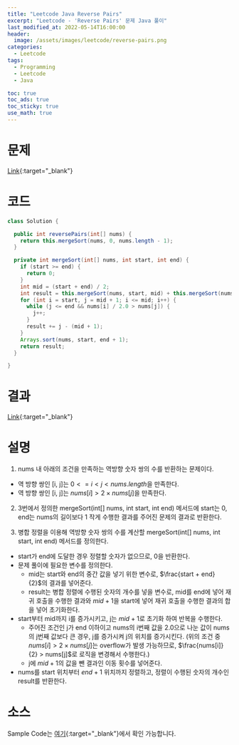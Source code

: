 ```yaml
---
title: "Leetcode Java Reverse Pairs"
excerpt: "Leetcode - 'Reverse Pairs' 문제 Java 풀이"
last_modified_at: 2022-05-14T16:00:00
header:
  image: /assets/images/leetcode/reverse-pairs.png
categories:
  - Leetcode
tags:
  - Programming
  - Leetcode
  - Java

toc: true
toc_ads: true
toc_sticky: true
use_math: true
---
```

# 문제
[Link](https://leetcode.com/problems/reverse-pairs/){:target="_blank"}

# 코드
```java
class Solution {

  public int reversePairs(int[] nums) {
    return this.mergeSort(nums, 0, nums.length - 1);
  }

  private int mergeSort(int[] nums, int start, int end) {
    if (start >= end) {
      return 0;
    }
    int mid = (start + end) / 2;
    int result = this.mergeSort(nums, start, mid) + this.mergeSort(nums, mid + 1, end);
    for (int i = start, j = mid + 1; i <= mid; i++) {
      while (j <= end && nums[i] / 2.0 > nums[j]) {
        j++;
      }
      result += j - (mid + 1);
    }
    Arrays.sort(nums, start, end + 1);
    return result;
  }

}
```

# 결과
[Link](https://leetcode.com/submissions/detail/699122971/){:target="_blank"}

# 설명
1. nums 내 아래의 조건을 만족하는 역방향 숫자 쌍의 수를 반환하는 문제이다.
- 역 방향 쌍인 [i, j]는 $0 <= i < j < nums.length$을 만족한다.
- 역 방향 쌍인 [i, j]는 $nums[i] > 2 \times nums[j]$을 만족한다.

2. 3번에서 정의한 mergeSort(int[] nums, int start, int end) 메서드에 start는 0, end는 nums의 길이보다 1 작게 수행한 결과를 주어진 문제의 결과로 반환한다.

3. 병합 정렬을 이용해 역방향 숫자 쌍의 수를 계산할 mergeSort(int[] nums, int start, int end) 메서드를 정의한다.
- start가 end에 도달한 경우 정렬할 숫자가 없으므로, 0을 반환한다.
- 문제 풀이에 필요한 변수를 정의한다.
  - mid는 start와 end의 중간 값을 넣기 위한 변수로, $\frac{start + end}{2}$의 결과를 넣어준다.
  - result는 병합 정렬에 수행된 숫자의 개수를 넣을 변수로, mid를 end에 넣어 재귀 호출을 수행한 결과와 $mid + 1$을 start에 넣어 재귀 호출을 수행한 결과의 합을 넣어 초기화한다.
- start부터 mid까지 i를 증가시키고, j는 $mid + 1$로 초기화 하여 반복을 수행한다.
  - 주어진 조건인 j가 end 이하이고 nums의 i번째 값을 2.0으로 나눈 값이 nums의 j번째 값보다 큰 경우, j를 증가시켜 j의 위치를 증가시킨다. (위의 조건 중 $nums[i] > 2 \times nums[j]$는 overflow가 발생 가능하므로, $\frac{nums[i]}{2} > nums[j]$로 로직을 변경해서 수행한다.)
  - j에 $mid + 1$의 값을 뺀 결과인 이동 횟수를 넣어준다.
- nums를 start 위치부터 $end + 1$ 위치까지 정렬하고, 정렬이 수행된 숫자의 개수인 result를 반환한다.

# 소스
Sample Code는 [여기](https://github.com/GracefulSoul/leetcode/blob/master/src/main/java/gracefulsoul/problems/ReversePairs.java){:target="_blank"}에서 확인 가능합니다.